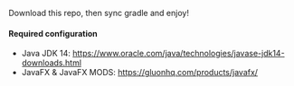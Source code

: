 Download this repo, then sync gradle and enjoy!

#### Required configuration

- Java JDK 14: https://www.oracle.com/java/technologies/javase-jdk14-downloads.html
- JavaFX & JavaFX MODS: https://gluonhq.com/products/javafx/